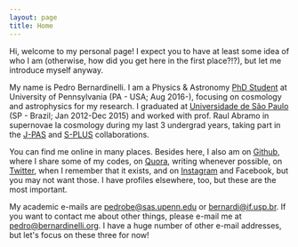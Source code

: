 ```yaml
---
layout: page
title: Home
---
```


Hi, welcome to my personal page! I expect you to have at least some idea of who I am (otherwise, how did you get here in the first place?!?), but let me introduce myself anyway. 

My name is Pedro Bernardinelli. I am a Physics & Astronomy [PhD Student](https://www.physics.upenn.edu/people/graduate-students/pedro-henrique-bernardinelli) at University of Pennsylvania (PA - USA; Aug 2016-), focusing on cosmology and astrophysics for my research. I graduated at [Universidade de São Paulo](http://portal.if.usp.br/ifusp/pt-br/users/bernardi) (SP - Brazil; Jan 2012-Dec 2015) and worked with prof. Raul Abramo in supernovae Ia cosmology during my last 3 undergrad years, taking part in the [J-PAS](http://j-pas.org/ "Javalambre Physics of the Accelerating Universe Astrophysical Survey") and [S-PLUS](http://www.iag.usp.br/labcosmos/en/s-plus/ "Southern Photometric Local Universe Survey") collaborations. 

You can find me online in many places. Besides here, I also am on [Github](https://github.com/bernardinelli "Pedro Bernardinelli"), where I share some of my codes, on [Quora](https://www.quora.com/profile/Pedro-Henrique-Bernardinelli "Pedro Bernardinelli"), writing whenever possible, on [Twitter](https://twitter.com/phbernardinelli), when I remember that it exists, and on [Instagram](https://www.instagram.com/pedrohbernardinelli/) and Facebook, but you may not want those. I have profiles elsewhere, too, but these are the most important.

My academic e-mails are <pedrobe@sas.upenn.edu> or <bernardi@if.usp.br>. If you want to contact me about other things, please e-mail me at <pedro@bernardinelli.org>. I have a huge number of other e-mail addresses, but let's focus on these three for now!


